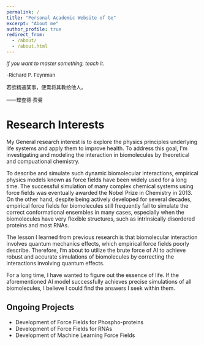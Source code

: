 ```yaml
---
permalink: /
title: "Personal Academic Website of Ge"
excerpt: "About me"
author_profile: true
redirect_from: 
  - /about/
  - /about.html
---
```


<font size=2><i>If you want to master something, teach it.</i></font>                                            

 <font size=2></font>     

<font size=2>-Richard P. Feynman</font>     

<font size=2> </font> <font size=2></font>     

<font size=2> 若欲精通某事，便需将其教给他人。</font>    

 <font size=2></font>     

<font size=2>——理查德·费曼  </font>     



# Research Interests

My General research interest is to explore the physics principles underlying life systems and apply them to improve health. To address this goal, I'm investigating and modeling the interaction in biomolecules by theoretical and compuational chemistry.

To describe and simulate such dynamic biomolecular interactions, empirical physics models known as force fields have been widely used for a long time. The successful simulation of many complex chemical systems using force fields was eventually awarded the Nobel Prize in Chemistry in 2013. On the other hand, despite being actively developed for several decades, empirical force fields for biomolecules still frequently fail to simulate the correct conformational ensembles in many cases, especially when the biomolecules have very flexible structures, such as intrinsically disordered proteins and most RNAs.

The lesson I learned from previous research is that biomolecular interaction involves quantum mechanics effects, which empirical force fields poorly describe. Therefore, I‘m about to utilize the brute force of AI to achieve robust and accurate simulations of biomolecules by correcting the interactions involving quantum effects.

For a long time, I have wanted to figure out the essence of life. If the aforementioned AI model successfully achieves precise simulations of all biomolecules, I believe I could find the answers I seek within them.

## Ongoing Projects

* Development of Force Fields for Phospho-proteins
* Development of Force Fields for RNAs
* Development of Machine Learning Force Fields

